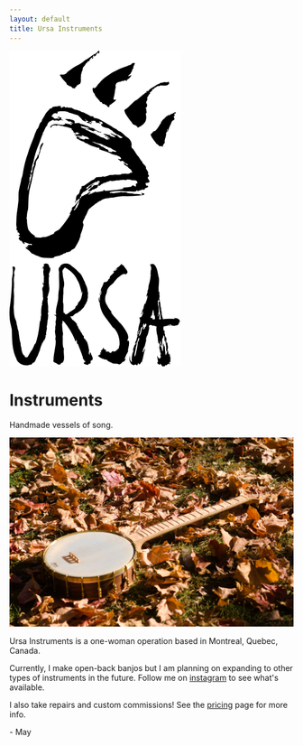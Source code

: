 ```yaml
---
layout: default
title: Ursa Instruments
---
```


<div class="banner">
    <div class="card">
        <img class="logo" src="/resources/ursa_logo.svg" alt="Ursa Instruments Logo" />
        <h1>Instruments</h1>
        <p class="tagline">
        Handmade vessels of song.
        </p>
        <img class="banner_photo" src="/resources/banner.jpg" alt="Banjo" />
    </div>
</div>

Ursa Instruments is a one-woman operation based in Montreal, Quebec, Canada.

Currently, I make open-back banjos but I am planning on expanding to other types of instruments in the future. Follow me on <a href="https://www.instagram.com/ursa.instruments" target="_blank">instagram</a> to see what's available.

I also take repairs and custom commissions! See the <a href="/pricing.html">pricing</a> page for more info.

\- May